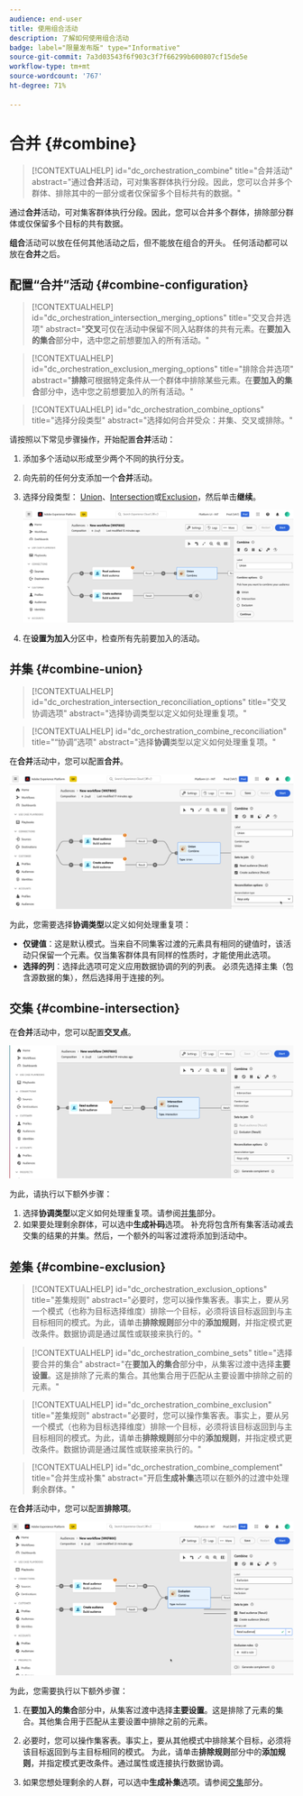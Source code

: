 ```yaml
---
audience: end-user
title: 使用组合活动
description: 了解如何使用组合活动
badge: label="限量发布版" type="Informative"
source-git-commit: 7a3d03543f6f903c3f7f66299b600807cf15de5e
workflow-type: tm+mt
source-wordcount: '767'
ht-degree: 71%

---
```



# 合并 {#combine}

>[!CONTEXTUALHELP]
>id="dc_orchestration_combine"
>title="合并活动"
>abstract="通过&#x200B;**合并**&#x200B;活动，可对集客群体执行分段。因此，您可以合并多个群体、排除其中的一部分或者仅保留多个目标共有的数据。"

通过&#x200B;**合并**&#x200B;活动，可对集客群体执行分段。因此，您可以合并多个群体，排除部分群体或仅保留多个目标的共有数据。

**组合**&#x200B;活动可以放在任何其他活动之后，但不能放在组合的开头。 任何活动都可以放在&#x200B;**合并**&#x200B;之后。

## 配置“合并”活动 {#combine-configuration}

>[!CONTEXTUALHELP]
>id="dc_orchestration_intersection_merging_options"
>title="交叉合并选项"
>abstract="**交叉**&#x200B;可仅在活动中保留不同入站群体的共有元素。在&#x200B;**要加入的集合**&#x200B;部分中，选中您之前想要加入的所有活动。"

>[!CONTEXTUALHELP]
>id="dc_orchestration_exclusion_merging_options"
>title="排除合并选项"
>abstract="**排除**&#x200B;可根据特定条件从一个群体中排除某些元素。在&#x200B;**要加入的集合**&#x200B;部分中，选中您之前想要加入的所有活动。"

>[!CONTEXTUALHELP]
>id="dc_orchestration_combine_options"
>title="选择分段类型"
>abstract="选择如何合并受众：并集、交叉或排除。"

请按照以下常见步骤操作，开始配置&#x200B;**合并**&#x200B;活动：

1. 添加多个活动以形成至少两个不同的执行分支。

1. 向先前的任何分支添加一个&#x200B;**合并**&#x200B;活动。

1. 选择分段类型： [Union](#union)、[Intersection](#intersection)或[Exclusion](#exclusion)，然后单击&#x200B;**继续**。

   ![](../assets/combine.png)

1. 在&#x200B;**设置为加入**&#x200B;分区中，检查所有先前要加入的活动。

## 并集 {#combine-union}

>[!CONTEXTUALHELP]
>id="dc_orchestration_intersection_reconciliation_options"
>title="交叉协调选项"
>abstract="选择协调类型以定义如何处理重复项。"

>[!CONTEXTUALHELP]
>id="dc_orchestration_combine_reconciliation"
>title="“协调”选项"
>abstract="选择&#x200B;**协调**&#x200B;类型以定义如何处理重复项。"

在&#x200B;**合并**&#x200B;活动中，您可以配置&#x200B;**合并**。

![](../assets/combine-union.png)

为此，您需要选择&#x200B;**协调类型**&#x200B;以定义如何处理重复项：

* **仅键值**：这是默认模式。当来自不同集客过渡的元素具有相同的键值时，该活动只保留一个元素。仅当集客群体具有同样的性质时，才能使用此选项。
* **选择的列**：选择此选项可定义应用数据协调的列的列表。 必须先选择主集（包含源数据的集），然后选择用于连接的列。

## 交集 {#combine-intersection}

在&#x200B;**合并**&#x200B;活动中，您可以配置&#x200B;**交叉点**。

![](../assets/combine-intersection.png)

为此，请执行以下额外步骤：

1. 选择&#x200B;**协调类型**&#x200B;以定义如何处理重复项。请参阅[并集](#union)部分。
1. 如果要处理剩余群体，可以选中&#x200B;**生成补码**&#x200B;选项。 补充将包含所有集客活动减去交集的结果的并集。然后，一个额外的叫客过渡将添加到活动中。

## 差集 {#combine-exclusion}

>[!CONTEXTUALHELP]
>id="dc_orchestration_exclusion_options"
>title="差集规则"
>abstract="必要时，您可以操作集客表。事实上，要从另一个模式（也称为目标选择维度）排除一个目标，必须将该目标返回到与主目标相同的模式。为此，请单击&#x200B;**排除规则**&#x200B;部分中的&#x200B;**添加规则**，并指定模式更改条件。数据协调是通过属性或联接来执行的。"

>[!CONTEXTUALHELP]
>id="dc_orchestration_combine_sets"
>title="选择要合并的集合"
>abstract="在&#x200B;**要加入的集合**&#x200B;部分中，从集客过渡中选择&#x200B;**主要设置**。这是排除了元素的集合。其他集合用于匹配从主要设置中排除之前的元素。"

>[!CONTEXTUALHELP]
>id="dc_orchestration_combine_exclusion"
>title="差集规则"
>abstract="必要时，您可以操作集客表。事实上，要从另一个模式（也称为目标选择维度）排除一个目标，必须将该目标返回到与主目标相同的模式。为此，请单击&#x200B;**排除规则**&#x200B;部分中的&#x200B;**添加规则**，并指定模式更改条件。数据协调是通过属性或联接来执行的。"

>[!CONTEXTUALHELP]
>id="dc_orchestration_combine_complement"
>title="合并生成补集"
>abstract="开启&#x200B;**生成补集**&#x200B;选项以在额外的过渡中处理剩余群体。"

在&#x200B;**合并**&#x200B;活动中，您可以配置&#x200B;**排除项**。

![](../assets/combine-exclusion.png)

为此，您需要执行以下额外步骤：

1. 在&#x200B;**要加入的集合**&#x200B;部分中，从集客过渡中选择&#x200B;**主要设置**。这是排除了元素的集合。其他集合用于匹配从主要设置中排除之前的元素。

1. 必要时，您可以操作集客表。事实上，要从其他模式中排除某个目标，必须将该目标返回到与主目标相同的模式。 为此，请单击&#x200B;**排除规则**&#x200B;部分中的&#x200B;**添加规则**，并指定模式更改条件。通过属性或连接执行数据协调。<!-- pas compris-->
1. 如果您想处理剩余的人群，可以选中&#x200B;**生成补集**&#x200B;选项。请参阅[交集](#intersection)部分。

<!--
## Examples{#combine-examples}

In the following example, we are using a **Combine** activity and we add a **union** to retrieves all the profiles of the two queries: persons between 18 and 27 years old and persons between 34 and 40 years old.

![](../assets/workflow-union-example.png)

The following example shows the **intersection** between two query activities. It is being used here to retrieve profiles who are between 18 to 27 years old and whose email address has been provided.

![](../assets/workflow-intersection-example.png)

The following **exclusion** example shows two queries configured to filter profiles who are between 18 and 27 years old and have an Adobe email domain. The profiles with an Adobe email domain are then excluded from the first set. 

![](../assets/workflow-exclusion-example.png)
-->
